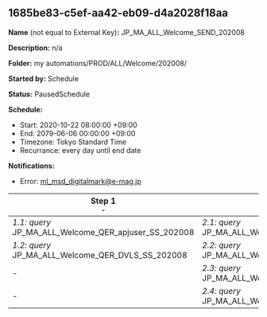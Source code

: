 ## 1685be83-c5ef-aa42-eb09-d4a2028f18aa

**Name** (not equal to External Key)**:** JP_MA_ALL_Welcome_SEND_202008

**Description:** n/a

**Folder:** my automations/PROD/ALL/Welcome/202008/

**Started by:** Schedule

**Status:** PausedSchedule

**Schedule:**

* Start: 2020-10-22 08:00:00 +09:00
* End: 2079-06-06 00:00:00 +09:00
* Timezone: Tokyo Standard Time
* Recurrance: every day until end date

**Notifications:**

* Error: ml_msd_digitalmark@e-mag.jp

| Step 1<br>_<small>-</small>_ | Step 2<br>_<small>-</small>_ | Step 3<br>_<small>-</small>_ | Step 4<br>_<small>-</small>_ | Step 5<br>_<small>-</small>_ |
| --- | --- | --- | --- | --- |
| _1.1: query_<br>JP_MA_ALL_Welcome_QER_apjuser_SS_202008 | _2.1: query_<br>JP_MA_ALL_Welcome_QER_ENTRY_01_01_202008 | _3.1: query_<br>JP_MA_ALL_Welcome_QER_SEND_01_01_202008 | _4.1: query_<br>JP_MA_ALL_Welcome_QER_SentCheck_01 | _5.1: emailSend_<br>JP_MA_ALL_Welcome_UIE_SEND_01_01_202008 |
| _1.2: query_<br>JP_MA_ALL_Welcome_QER_DVLS_SS_202008 | _2.2: query_<br>JP_MA_ALL_Welcome_QER_ENTRY_01_02_202008 | _3.2: query_<br>JP_MA_ALL_Welcome_QER_SEND_01_02_202008 | _4.2: query_<br>JP_MA_ALL_Welcome_QER_SentCheck_02 | _5.2: emailSend_<br>JP_MA_ALL_Welcome_UIE_SEND_01_02_202008 |
| - | _2.3: query_<br>JP_MA_ALL_Welcome_QER_EXCLUDE_01_01_202008 | - | - | - |
| - | _2.4: query_<br>JP_MA_ALL_Welcome_QER_EXCLUDE_01_02_202008 | - | - | - |
